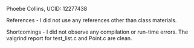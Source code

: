 Phoebe Collins, UCID: 12277438

References - I did not use any references other than class materials.

Shortcomings - I did not observe any compilation or run-time errors. The valgrind report for test_list.c and Point.c are clean.